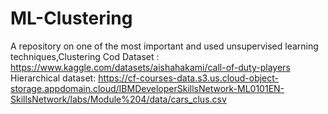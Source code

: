 # ML-Clustering
 A repository on one of the most important and used unsupervised learning techniques,Clustering
 Cod Dataset : https://www.kaggle.com/datasets/aishahakami/call-of-duty-players
 Hierarchical dataset: https://cf-courses-data.s3.us.cloud-object-storage.appdomain.cloud/IBMDeveloperSkillsNetwork-ML0101EN-SkillsNetwork/labs/Module%204/data/cars_clus.csv

